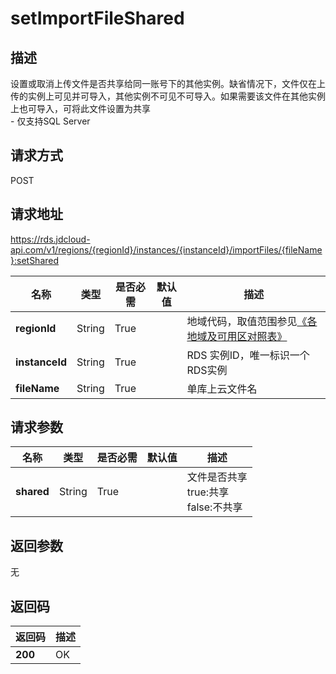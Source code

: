 # setImportFileShared


## 描述
设置或取消上传文件是否共享给同一账号下的其他实例。缺省情况下，文件仅在上传的实例上可见并可导入，其他实例不可见不可导入。如果需要该文件在其他实例上也可导入，可将此文件设置为共享<br>- 仅支持SQL Server

## 请求方式
POST

## 请求地址
https://rds.jdcloud-api.com/v1/regions/{regionId}/instances/{instanceId}/importFiles/{fileName}:setShared

|名称|类型|是否必需|默认值|描述|
|---|---|---|---|---|
|**regionId**|String|True| |地域代码，取值范围参见[《各地域及可用区对照表》](../Enum-Definitions/Regions-AZ.md)|
|**instanceId**|String|True| |RDS 实例ID，唯一标识一个RDS实例|
|**fileName**|String|True| |单库上云文件名|

## 请求参数
|名称|类型|是否必需|默认值|描述|
|---|---|---|---|---|
|**shared**|String|True| |文件是否共享<br>true:共享<br>false:不共享|


## 返回参数
无


## 返回码
|返回码|描述|
|---|---|
|**200**|OK|
